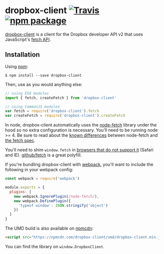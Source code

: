 # dropbox-client [![Travis][build-badge]][build] [![npm package][npm-badge]][npm]

[build-badge]: https://img.shields.io/travis/mjackson/dropbox-client/master.svg?style=flat-square
[build]: https://travis-ci.org/mjackson/dropbox-client

[npm-badge]: https://img.shields.io/npm/v/dropbox-client.svg?style=flat-square
[npm]: https://www.npmjs.org/package/dropbox-client

[dropbox-client](https://www.npmjs.com/package/dropbox-client) is a client for the Dropbox developer API v2 that uses JavaScript's [fetch API](https://developer.mozilla.org/en-US/docs/Web/API/Fetch_API).

## Installation

Using [npm](https://www.npmjs.com/):

    $ npm install --save dropbox-client

Then, use as you would anything else:

```js
// using ES6 modules
import { fetch, createFetch } from 'dropbox-client'

// using CommonJS modules
var fetch = require('dropbox-client').fetch
var createFetch = require('dropbox-client').createFetch
```

In node, dropbox-client automatically uses the [node-fetch](https://github.com/bitinn/node-fetch) library under the hood so no extra configuration is necessary. You'll need to be running node >= 4. Be sure to read about the [known differences](https://github.com/bitinn/node-fetch/blob/master/LIMITS.md) between node-fetch and [the fetch spec](https://fetch.spec.whatwg.org/).

You'll need to shim `window.fetch` in [browsers that do not support it](http://caniuse.com/#feat=fetch) (Safari and IE). [github/fetch](https://github.com/github/fetch) is a great polyfill.

If you're bundling dropbox-client with [webpack](https://webpack.github.io/), you'll want to include the following in your webpack config:

```js
const webpack = require('webpack')

module.exports = {
  plugins: [
    new webpack.IgnorePlugin(/node-fetch/),
    new webpack.DefinePlugin({
      'typeof window': JSON.stringify('object')
    })
  ]
}
```

The UMD build is also available on [npmcdn](https://npmcdn.com):

```html
<script src="https://npmcdn.com/dropbox-client/umd/dropbox-client.min.js"></script>
```

You can find the library on `window.DropboxClient`.
